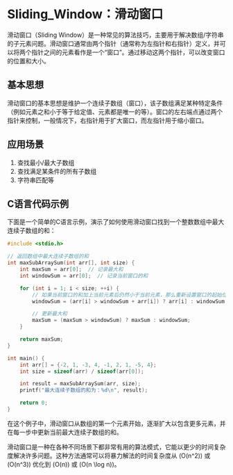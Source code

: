 # Sliding_Window：滑动窗口

滑动窗口（Sliding Window）是一种常见的算法技巧，主要用于解决数组/字符串的子元素问题。滑动窗口通常由两个指针（通常称为左指针和右指针）定义，并可以将两个指针之间的元素看作是一个“窗口”。通过移动这两个指针，可以改变窗口的位置和大小。

## 基本思想

滑动窗口的基本思想是维护一个连续子数组（窗口），该子数组满足某种特定条件（例如元素之和小于等于给定值、元素都是唯一的等）。窗口的左右端点通过两个指针来控制，一般情况下，右指针用于扩大窗口，而左指针用于缩小窗口。

## 应用场景

1. 查找最小/最大子数组
2. 查找满足某条件的所有子数组
3. 字符串匹配等

## C语言代码示例

下面是一个简单的C语言示例，演示了如何使用滑动窗口找到一个整数数组中最大连续子数组的和：

```c
#include <stdio.h>

// 返回数组中最大连续子数组的和
int maxSubArraySum(int arr[], int size) {
    int maxSum = arr[0];  // 记录最大和
    int windowSum = arr[0];  // 记录当前窗口的和

    for (int i = 1; i < size; ++i) {
        // 如果当前窗口的和加上当前元素后仍然小于当前元素，那么重新设置窗口的起始位置
        windowSum = (arr[i] > windowSum + arr[i]) ? arr[i] : windowSum + arr[i];

        // 更新最大和
        maxSum = (maxSum > windowSum) ? maxSum : windowSum;
    }

    return maxSum;
}

int main() {
    int arr[] = {-2, 1, -3, 4, -1, 2, 1, -5, 4};
    int size = sizeof(arr) / sizeof(arr[0]);

    int result = maxSubArraySum(arr, size);
    printf("最大连续子数组的和为：%d\n", result);

    return 0;
}
```

在这个例子中，滑动窗口从数组的第一个元素开始，逐渐扩大以包含更多元素，并在每一步中更新当前最大连续子数组的和。

滑动窗口是一种在各种不同场景下都非常有用的算法模式，它能以更少的时间复杂度解决许多问题。这种方法通常可以将暴力解法的时间复杂度从 \(O(n^2)\) 或 \(O(n^3)\) 优化到 \(O(n)\) 或 \(O(n \log n)\)。
